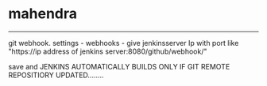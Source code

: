 # mahendra
------
git webhook.
 settings - webhooks - give jenkinsserver Ip with port like "https://ip address of jenkins server:8080/github/webhook/"
 
 save and JENKINS AUTOMATICALLY BUILDS ONLY IF GIT REMOTE REPOSITIORY UPDATED........
 

